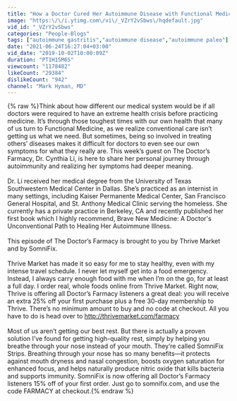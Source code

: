 ```yaml
---
title: "How a Doctor Cured Her Autoimmune Disease with Functional Medicine"
image: "https:\/\/i.ytimg.com\/vi\/_VZrY2vSbws\/hqdefault.jpg"
vid_id: "_VZrY2vSbws"
categories: "People-Blogs"
tags: ["autoimmune gastritis","autoimmune disease","autoimmune paleo"]
date: "2021-06-24T16:27:04+03:00"
vid_date: "2019-10-02T10:00:09Z"
duration: "PT1H15M6S"
viewcount: "1178482"
likeCount: "29384"
dislikeCount: "942"
channel: "Mark Hyman, MD"
---
```

{% raw %}Think about how different our medical system would be if all doctors were required to have an extreme health crisis before practicing medicine. It’s through those toughest times with our own health that many of us turn to Functional Medicine, as we realize conventional care isn’t getting us what we need. But sometimes, being so involved in treating others’ diseases makes it difficult for doctors to even see our own symptoms for what they really are. This week’s guest on The Doctor’s Farmacy, Dr. Cynthia Li, is here to share her personal journey through autoimmunity and realizing her symptoms had deeper meaning.<br /><br />Dr. Li received her medical degree from the University of Texas Southwestern Medical Center in Dallas. She’s practiced as an internist in many settings, including Kaiser Permanente Medical Center, San Francisco General Hospital, and St. Anthony Medical Clinic serving the homeless. She currently has a private practice in Berkeley, CA and recently published her first book which I highly recommend, Brave New Medicine: A Doctor's Unconventional Path to Healing Her Autoimmune Illness.<br /><br />This episode of The Doctor’s Farmacy is brought to you by Thrive Market and by SomniFix. <br /><br />Thrive Market has made it so easy for me to stay healthy, even with my intense travel schedule. I never let myself get into a food emergency. Instead, I always carry enough food with me when I’m on the go, for at least a full day. I order real, whole foods online from Thrive Market. Right now, Thrive is offering all Doctor’s Farmacy listeners a great deal: you will receive an extra 25% off your first purchase plus a free 30-day membership to Thrive. There’s no minimum amount to buy and no code at checkout. All you have to do is head over to <a rel="nofollow" target="blank" href="http://thrivemarket.com/farmacy">http://thrivemarket.com/farmacy</a><br /><br />Most of us aren’t getting our best rest. But there is actually a proven solution I’ve found for getting high-quality rest, simply by helping you breathe through your nose instead of your mouth. They’re called SomniFix Strips. Breathing through your nose has so many benefits—it protects against mouth dryness and nasal congestion, boosts oxygen saturation for enhanced focus, and helps naturally produce nitric oxide that kills bacteria and supports immunity. SomniFix is now offering all Doctor’s Farmacy listeners 15% off of your first order. Just go to somnifix.com, and use the code FARMACY at checkout.{% endraw %}
